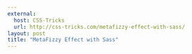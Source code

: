 ```yaml
---
external: 
  host: CSS-Tricks
  url: http://css-tricks.com/metafizzy-effect-with-sass/
layout: post
title: "MetaFizzy Effect with Sass"
---
```

